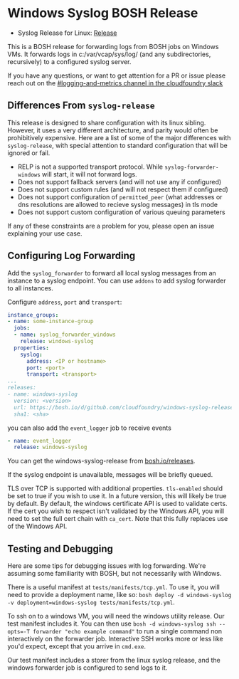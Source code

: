 # Windows Syslog BOSH Release

* Syslog Release for Linux: [Release][syslogLinux]

This is a BOSH release for forwarding logs from BOSH jobs on Windows VMs. It forwards logs in c:/var/vcap/sys/log/ (and
any subdirectories, recursively) to a configured syslog server.

If you have any questions, or want to get attention for a PR or issue please reach out on the [#logging-and-metrics
channel in the cloudfoundry slack](https://cloudfoundry.slack.com/archives/CUW93AF3M)

## Differences From `syslog-release`

This release is designed to share configuration with its linux sibling. However, it uses a very different architecture,
and parity would often be prohibitively expensive. Here are a list of some of the major differences with
`syslog-release`, with special attention to standard configuration that will be ignored or fail.

- RELP is not a supported transport protocol. While `syslog-forwarder-windows` will start, it will not forward logs.
- Does not support fallback servers (and will not use any if configured)
- Does not support custom rules (and will not respect them if configured)
- Does not support configuration of `permitted_peer` (what addresses or dns resolutions are allowed to recieve syslog messages) in tls mode
- Does not support custom configuration of various queuing parameters

If any of these constraints are a problem for you, please open an issue explaining your use case.

## Configuring Log Forwarding

Add the `syslog_forwarder` to forward all local syslog messages from an instance to a syslog endpoint. You can use
`addons` to add syslog forwarder to all instances.

Configure `address`, `port` and `transport`:

```yml
instance_groups:
- name: some-instance-group
  jobs:
  - name: syslog_forwarder_windows
    release: windows-syslog
  properties:
    syslog:
      address: <IP or hostname>
      port: <port>
      transport: <transport>
...
releases:
- name: windows-syslog
  version: <version>
  url: https://bosh.io/d/github.com/cloudfoundry/windows-syslog-release?v=<version>
  sha1: <sha>
```

you can also add the `event_logger` job to receive events

```yml
- name: event_logger
  release: windows-syslog
```

You can get the windows-syslog-release from [bosh.io/releases](https://bosh.io/releases/github.com/cloudfoundry/windows-syslog-release?all=1).

If the syslog endpoint is unavailable, messages will be briefly queued.

TLS over TCP is supported with additional properties. `tls-enabled` should be set to true if you wish to use it. In a
future version, this will likely be true by default. By default, the windows certificate API is used to validate certs.
If the cert you wish to respect isn't validated by the Windows API, you will need to set the full cert chain with
`ca_cert`. Note that this fully replaces use of the Windows API.

## Testing and Debugging

Here are some tips for debugging issues with log forwarding. We're assuming some familiarity with BOSH, but not
necessarily with Windows.

There is a useful manifest at `tests/manifests/tcp.yml`. To use it, you will need to provide a deployment name, like so:
`bosh deploy -d windows-syslog -v deployment=windows-syslog tests/manifests/tcp.yml`.

To ssh on to a windows VM, you will need the windows utility release. Our test manifest includes it. You can then use
`bosh -d windows-syslog ssh --opts=-T forwarder "echo example command"` to run a single command non interactively on the
forwarder job. Interactive SSH works more or less like you'd expect, except that you arrive in `cmd.exe`.

Our test manifest includes a storer from the linux syslog release, and the windows forwarder job is configured to send
logs to it.

[syslogLinux]: https://github.com/cloudfoundry/syslog-release
